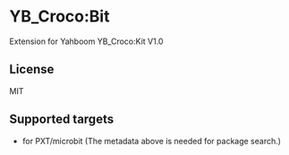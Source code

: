 # YB_Croco:Bit

Extension for Yahboom YB_Croco:Kit V1.0

## License

MIT

## Supported targets

* for PXT/microbit
(The metadata above is needed for package search.)
